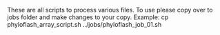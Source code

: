 These are all scripts to process various files. To use please copy over to jobs folder and make changes to your copy. Example: cp phyloflash_array_script.sh ../jobs/phyloflash_job_01.sh 
